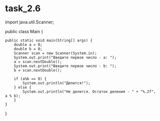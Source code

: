 # task_2.6


import java.util.Scanner;

public class Main {

    public static void main(String[] args) {
        double a = 0;
        double b = 0;
        Scanner scan = new Scanner(System.in);
        System.out.print("Введите первое число - a: ");
        a = scan.nextDouble();
        System.out.print("Введите первое число - b: ");
        b = scan.nextDouble();

        if (a%b == 0) {
            System.out.println("Делится!");
        } else {
            System.out.println("Не делится. Остаток деления - " + "%.2f", a % b);
        }
    }
}
